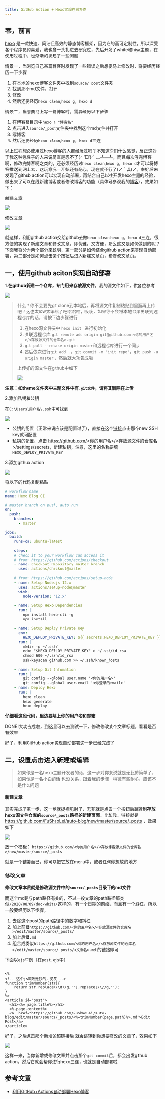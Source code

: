 ```yaml
---
title: GitHub Action + Hexo实现在线写作
---
```


## 零，前言 

[hexo](https://hexo.io/) 是一款快速、简洁且高效的静态博客框架，因为它的高可定制性，所以深受各个程序员的喜爱，我也曾一头扎进去研究过，先后开发了white和hiya主题，在使用过程中，也渐渐的发现了一些问题

 情景一，当浏览自己某篇博客时发现了一些错误之后想要马上修改时，将要经历经历一下步骤
 1. 在本地的hexo博客文件夹中找到`source/_post`文件夹
 2. 找到那个md文件，打开
 3. 修改
 4. 然后还要经历`hexo clean`,`hexo g`，`hexo d`

情景二，当想要马上写一篇博客时，需要经历以下步骤

1. 在博客根目录中`hexo n "博客名"`
2. 点击进入`source/_post`文件夹中找到这个md文件并打开
3. 写博客
4. 然后还要经历`hexo clean`,`hexo g`，`hexo d`三连



以上过程想必使用过hexo博客的人都经历过吧？不知道你们什么感觉，反正这对于我这种急性子的人来说简直是忍不了(╯‵□′)╯︵┻━┻，而且每次写完博客啊，修改完博客啊之类的，还必须经历过`hexo clean`,`hexo g`，`hexo d`才可以将博客推送到网上去，这玩意我一开始还有耐心，现在就不行了(ノ｀Д)ノ，幸好后来发现了github action可以实现自动部署，再结合自己以往开发hexo主题的经验，做出来了可以在线新建博客或者修改博客的功能（具体可参观我的[博客](https://fushaolei.github.io/)），效果如下：

 新建文章

 ![](https://cdn.jsdelivr.net/gh/fushaolei/img/20200920220049.gif)

 修改文章

 ![](https://cdn.jsdelivr.net/gh/fushaolei/img/20200920220327.gif)

 就这样，利用github action交给github去做`hexo clean`,`hexo g`，`hexo d`三连，很方便的实现了新建文章和修改文章，即优雅，又方便，那么这又是如何做到的呢？下面我将分为两个部分来说明，第一部分是如何结合github action来实现自动部署，第二部分是如何点击某个按钮后进入新建文章页，和修改文章页。

## 一，使用github aciton实现自动部署

1.**在github新建一个仓库，专门用来存放源文件**，我的源文件如下，供各位参考

![](https://cdn.jsdelivr.net/gh/fushaolei/img/20200920221609.png)

> 什么？你不会要先git clone到本地后，再将源文件复制粘贴到里面再上传吧？这也太low太笨拙了吧哈哈哈，咳咳，如果你不会将本地仓库关联到远程仓库的话，请按下边步骤进行
>
> 1. 在hexo源文件夹中 `hexo init ` 进行初始化
> 2. 关联远程仓库 `git remote add origin git@github.com:<你的用户名>/<存放源文件的仓库名>.git`
> 3. `git pull --rebase origin master`和远程仓库进行一个同步
> 4. 然后依次进行`git add .`，`git commit -m "init repo"`，`git push -u origin master` ，然后就大功告成啦
>
> 上传好的源文件在github中如下
>
> ![](https://cdn.jsdelivr.net/gh/fushaolei/img/20200921000040.png)

**注意：如theme文件夹中主题文件中有`.git文件`，请将其删除在上传**

2.添加私钥和公钥

在`C:\Users\用户名\.ssh`中可找到

![](https://cdn.jsdelivr.net/gh/fushaolei/img2/20200920221956.png)



- 公钥的配置（正常来说应该是配置过了），直接在这个[链接](https://github.com/settings/keys)点击那个new SSH key就可配置
- 私钥的配置，点击 https://github.com/<你的用户名>/<存放源文件的仓库名>/settings/secrets，新建私钥，注意，这里的名称要填`HEXO_DEPLOY_PRIVATE_KEY`

3.添加github action

![](https://cdn.jsdelivr.net/gh/fushaolei/img/20200920224635.png)

将以下的代码复制粘贴

```yml
# workflow name
name: Hexo Blog CI

# master branch on push, auto run
on: 
  push:
    branches:
      - master
      
jobs:
  build: 
    runs-on: ubuntu-latest 
        
    steps:
    # check it to your workflow can access it
    # from: https://github.com/actions/checkout
    - name: Checkout Repository master branch
      uses: actions/checkout@master 
      
    # from: https://github.com/actions/setup-node  
    - name: Setup Node.js 12.x 
      uses: actions/setup-node@master
      with:
        node-version: "12.x"
    
    - name: Setup Hexo Dependencies
      run: |
        npm install hexo-cli -g
        npm install
    
    - name: Setup Deploy Private Key
      env:
        HEXO_DEPLOY_PRIVATE_KEY: ${{ secrets.HEXO_DEPLOY_PRIVATE_KEY }}
      run: |
        mkdir -p ~/.ssh/
        echo "$HEXO_DEPLOY_PRIVATE_KEY" > ~/.ssh/id_rsa 
        chmod 600 ~/.ssh/id_rsa
        ssh-keyscan github.com >> ~/.ssh/known_hosts
        
    - name: Setup Git Infomation
      run: | 
        git config --global user.name '<你的用户名>' 
        git config --global user.email '<你登录的email>'
    - name: Deploy Hexo 
      run: |
        hexo clean
        hexo generate 
        hexo deploy
```

**仔细看这段代码，里边要填上你的用户名和邮箱**

DONE!大功告成啦，到这里可以去测试一下，修改修改某个文章标题，看看是否有效果

好了，利用GitHub action实现自动部署这一步已经完成了

## 二，设置点击进入新建或编辑

> 如果你是一名hexo主题开发者的话，这一步对你来说就是无比的简单了，如果你是一名小白的话 也没关系，跟着我的步骤，稍微有些耐心，应该不是什么问题

#### 新建文章

其实完成了第一步，这一步就捉襟见肘了，无非就是点击一个按钮后跳转到**存放hexo源文件仓库的`source/_posts`路径的新建页面**，比如我，链接就是 https://github.com/FuShaoLei/auto-blog/new/master/source/_posts ，效果如下

 ![](https://cdn.jsdelivr.net/gh/fushaolei/img/20200920220049.gif)

放一个模板： `https://github.com/<你的用户名>/<存放博客源文件的仓库名>/new/master/source/_posts`

就是一个链接而已，你可以把它放在menu中，或者任何你想放的地方

### 修改文章

**修改文章本质就是修改源文件中的`source/_posts`目录下的md文件**

而这个md是与path路径有关的，不过一般文章的path路径都类似`/2020/08/09/doc-white/`这样的，有一个日期的前缀，而且有一个斜杠，所以一般要经历以下步骤，

1. 去除这个post的path路径中的数字和斜杠
2. 加上前缀`https://github.com/<你的用户名>/<存放源文件的仓库名>/edit/master/source/_posts/`
3. 加上后缀`.md`
4. 组合成类似`https://github.com/<你的用户名>/<存放源文件的仓库名>/edit/master/source/_posts/<文章名>.md` 的链接即可

下面以`ejs`举例（在`post.ejs`中）

```ejs

<%
<!-- 这个js函数是抄的，见笑 -->
function trimNumber(str){
    return str.replace(/\d+/g,'').replace(/\//g,'');
}
%>
<article id="post">
  <h1><%= page.title%></h1>
  <%-page.content%>
  <a  href="https://github.com/FuShaoLei/auto-blog/edit/master/source/_posts/<%=trimNumber(page.path)%>.md">Edit Post</a>
</article>

```

好了，之后点击那个新增的超链接后 就会跳转到你想要修改的文章了，效果如下

 ![](https://cdn.jsdelivr.net/gh/fushaolei/img/20200920220327.gif)



这样一来，当你新增或修改文章并点击那个`git commit`后，都会出发github action，然后它就会帮你进行hexo三连，也就是自动部署啦



## 参考文章

- [利用GitHub+Actions自动部署Hexo博客](https://blog.csdn.net/u012208219/article/details/106883054?ops_request_misc=%257B%2522request%255Fid%2522%253A%2522160061139819195188346686%2522%252C%2522scm%2522%253A%252220140713.130102334..%2522%257D&request_id=160061139819195188346686&biz_id=0&utm_medium=distribute.pc_search_result.none-task-blog-2~all~first_rank_ecpm_v3~pc_rank_v3-1-106883054.pc_ecpm_v3_pc_rank_v3&utm_term=github+action+%E8%87%AA%E5%8A%A8%E9%83%A8%E7%BD%B2hexo&spm=1018.2118.3001.4187)

